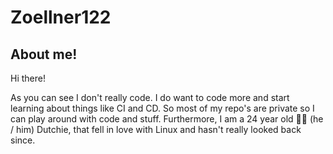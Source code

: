# Zoellner122

## About me!
Hi there!

As you can see I don't really code. I do want to code more and start learning about things like CI and CD. So most of my repo's are private so I can play around with code and stuff. Furthermore, I am a 24 year old 🏳️‍🌈 (he / him) Dutchie, that fell in love with Linux and hasn't really looked back since. 
